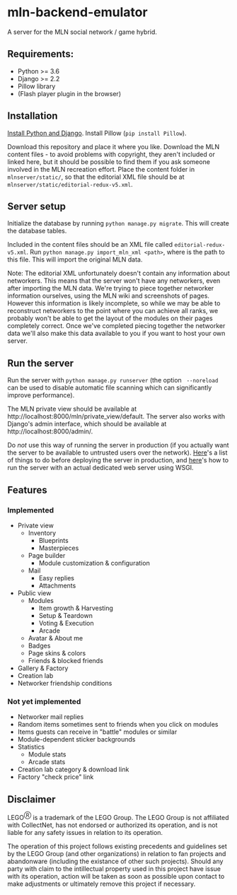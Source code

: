 # mln-backend-emulator
A server for the MLN social network / game hybrid.

## Requirements:
* Python >= 3.6
* Django >= 2.2
* Pillow library
* (Flash player plugin in the browser)

## Installation

[Install Python and Django](https://docs.djangoproject.com/en/2.1/intro/install/). Install Pillow (`pip install Pillow`).

Download this repository and place it where you like.
Download the MLN content files - to avoid problems with copyright, they aren't included or linked here, but it should be possible to find them if you ask someone involved in the MLN recreation effort.
Place the content folder in `mlnserver/static/`, so that the editorial XML file should be at `mlnserver/static/editorial-redux-v5.xml`.

## Server setup

Initialize the database by running `python manage.py migrate`. This will create the database tables.

Included in the content files should be an XML file called `editorial-redux-v5.xml`. Run `python manage.py import_mln_xml <path>`, where <path> is the path to this file. This will import the original MLN data.

Note: The editorial XML unfortunately doesn't contain any information about networkers. This means that the server won't have any networkers, even after importing the MLN data. We're trying to piece together networker information ourselves, using the MLN wiki and screenshots of pages. However this information is likely incomplete, so while we may be able to reconstruct networkers to the point where you can achieve all ranks, we probably won't be able to get the layout of the modules on their pages completely correct. Once we've completed piecing together the networker data we'll also make this data available to you if you want to host your own server.

## Run the server

Run the server with `python manage.py runserver` (the option ` --noreload` can be used to disable automatic file scanning which can significantly improve performance).

The MLN private view should be available at http://localhost:8000/mln/private_view/default. The server also works with Django's admin interface, which should be available at http://localhost:8000/admin/.

Do *not* use this way of running the server in production (if you actually want the server to be available to untrusted users over the network). [Here](https://docs.djangoproject.com/en/2.2/howto/deployment/checklist/)'s a list of things to do before deploying the server in production, and [here](https://docs.djangoproject.com/en/2.2/howto/deployment/wsgi/)'s how to run the server with an actual dedicated web server using WSGI.

## Features
### Implemented
* Private view
	* Inventory
		* Blueprints
		* Masterpieces
	* Page builder
		* Module customization & configuration
	* Mail
		* Easy replies
		* Attachments
* Public view
	* Modules
		* Item growth & Harvesting
		* Setup & Teardown
		* Voting & Execution
		* Arcade
	* Avatar & About me
	* Badges
	* Page skins & colors
	* Friends & blocked friends
* Gallery & Factory
* Creation lab
* Networker friendship conditions


### Not yet implemented
* Networker mail replies
* Random items sometimes sent to friends when you click on modules
* Items guests can receive in "battle" modules or similar
* Module-dependent sticker backgrounds
* Statistics
	* Module stats
	* Arcade stats
* Creation lab category & download link
* Factory "check price" link

## Disclaimer
LEGO<sup>Ⓡ</sup> is a trademark of the LEGO Group. The LEGO Group is not affiliated with CollectNet, has not endorsed or authorized its operation, and is not liable for any safety issues in relation to its operation.

The operation of this project follows existing precedents and guidelines set by the LEGO Group (and other organizations) in relation to fan projects and abandonware (including the existance of other such projects). Should any party with claim to the intillectual property used in this project have issue with its operation, action will be taken as soon as possible upon contact to make adjustments or ultimately remove this project if necessary.
